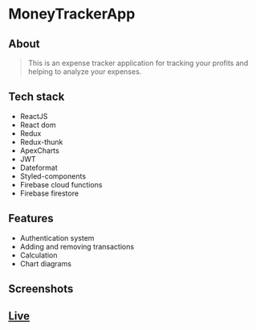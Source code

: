 # MoneyTrackerApp

## About

> This is an expense tracker application for tracking your profits and helping to analyze your expenses.

## Tech stack

- ReactJS
- React dom
- Redux
- Redux-thunk
- ApexCharts
- JWT
- Dateformat
- Styled-components
- Firebase cloud functions
- Firebase firestore

## Features

- Authentication system
- Adding and removing transactions
- Calculation
- Chart diagrams

## Screenshots

## [Live](https://moneytrackerapp-0000.web.app/)
